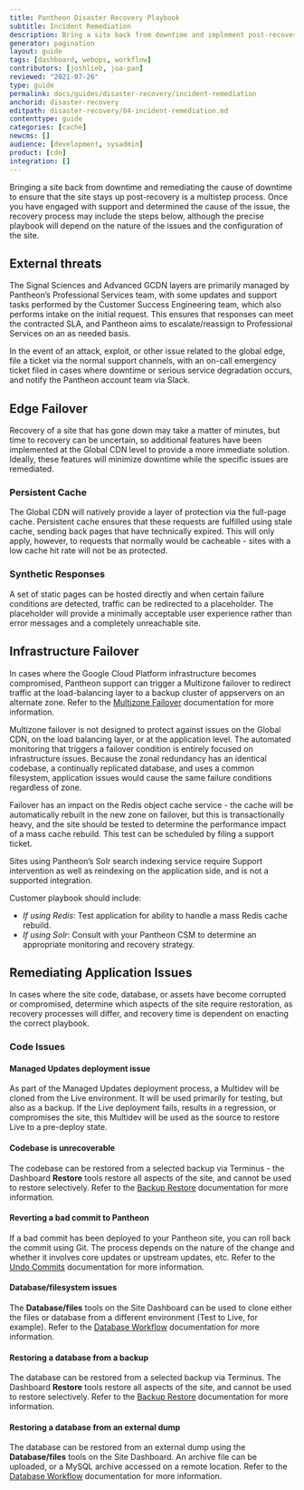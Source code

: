 ```yaml
---
title: Pantheon Disaster Recovery Playbook
subtitle: Incident Remediation
description: Bring a site back from downtime and implement post-recovery actions
generator: pagination
layout: guide
tags: [dashboard, webops, workflow]
contributors: [joshlieb, joa-pan]
reviewed: "2021-07-26"
type: guide
permalink: docs/guides/disaster-recovery/incident-remediation
anchorid: disaster-recovery
editpath: disaster-recovery/04-incident-remediation.md
contenttype: guide
categories: [cache]
newcms: []
audience: [development, sysadmin]
product: [cdn]
integration: []
---
```


Bringing a site back from downtime and remediating the cause of downtime to ensure that the site stays up post-recovery is a multistep process. Once you have engaged with support and determined the cause of the issue, the recovery process may include the steps below, although the precise playbook will depend on the nature of the issues and the configuration of the site. 

## External threats

The Signal Sciences and Advanced GCDN layers are primarily managed by Pantheon’s Professional Services team, with some updates and support tasks performed by the Customer Success Engineering team, which also performs intake on the initial request. This ensures that responses can meet the contracted SLA, and Pantheon aims to escalate/reassign to Professional Services on an as needed basis.

In the event of an attack, exploit, or other issue related to the global edge, file a ticket via the normal support channels, with an on-call emergency ticket filed in cases where downtime or serious service degradation occurs, and notify the Pantheon account team via Slack.

## Edge Failover

Recovery of a site that has gone down may take a matter of minutes, but time to recovery can be uncertain, so additional features have been implemented at the Global CDN level to provide a more immediate solution. Ideally, these features will minimize downtime while the specific issues are remediated.

### Persistent Cache

The Global CDN will natively provide a layer of protection via the full-page cache. Persistent cache ensures that these requests are fulfilled using stale cache, sending back pages that have technically expired. This will only apply, however, to requests that normally would be cacheable - sites with a low cache hit rate will not be as protected.

### Synthetic Responses

A set of static pages can be hosted directly and when certain failure conditions are detected, traffic can be redirected to a placeholder. The placeholder will provide a minimally acceptable user experience rather than error messages and a completely unreachable site.

## Infrastructure Failover

In cases where the Google Cloud Platform infrastructure becomes compromised, Pantheon support can trigger a Multizone failover to redirect traffic at the load-balancing layer to a backup cluster of appservers on an alternate zone. Refer to the [Multizone Failover](/multizone-failover) documentation for more information. 

Multizone failover is not designed to protect against issues on the Global CDN, on the load balancing layer, or at the application level. The automated monitoring that triggers a failover condition is entirely focused on infrastructure issues. Because the zonal redundancy has an identical codebase, a continually replicated database, and uses a common filesystem, application issues would cause the same failure conditions regardless of zone.

Failover has an impact on the Redis object cache service - the cache will be automatically rebuilt in the new zone on failover, but this is transactionally heavy, and the site should be tested to determine the performance impact of a mass cache rebuild. This test can be scheduled by filing a support ticket.

Sites using Pantheon’s Solr search indexing service require Support intervention as well as reindexing on the application side, and is not a supported integration.

Customer playbook should include:

- _If using Redis_: Test application for ability to handle a mass Redis cache rebuild.
- _If using Solr_: Consult with your Pantheon CSM to determine an appropriate monitoring and recovery strategy.

## Remediating Application Issues

In cases where the site code, database, or assets have become corrupted or compromised, determine which aspects of the site require restoration, as recovery processes will differ, and recovery time is dependent on enacting the correct playbook.

### Code Issues

#### Managed Updates deployment issue

As part of the Managed Updates deployment process, a Multidev will be cloned from the Live environment. It will be used primarily for testing, but also as a backup. If the Live deployment fails, results in a regression, or compromises the site, this Multidev will be used as the source to restore Live to a pre-deploy state.

#### Codebase is unrecoverable

The codebase can be restored from a selected backup via Terminus - the Dashboard **Restore** tools restore all aspects of the site, and cannot be used to restore selectively. Refer to the [Backup Restore](/guides/terminus/commands/backup-restore) documentation for more information. 

#### Reverting a bad commit to Pantheon

If a bad commit has been deployed to your Pantheon site, you can roll back the commit using Git. The process depends on the nature of the change and whether it involves core updates or upstream updates, etc. Refer to the [Undo Commits](/guides/git/undo-commits) documentation for more information. 

#### Database/filesystem issues

The **Database/files** tools on the Site Dashboard can be used to clone either the files or database from a different environment (Test to Live, for example). Refer to the [Database Workflow](/guides/mariadb-mysql/database-workflow-tool) documentation for more information. 

#### Restoring a database from a backup

The database can be restored from a selected backup via Terminus. The Dashboard **Restore** tools restore all aspects of the site, and cannot be used to restore selectively. Refer to the [Backup Restore](/guides/terminus/commands/backup-restore) documentation for more information. 
 
#### Restoring a database from an external dump

The database can be restored from an external dump using the **Database/files** tools on the Site Dashboard. An archive file can be uploaded, or a MySQL archive accessed on a remote location. Refer to the [Database Workflow](/guides/mariadb-mysql/database-workflow-tool) documentation for more information. 